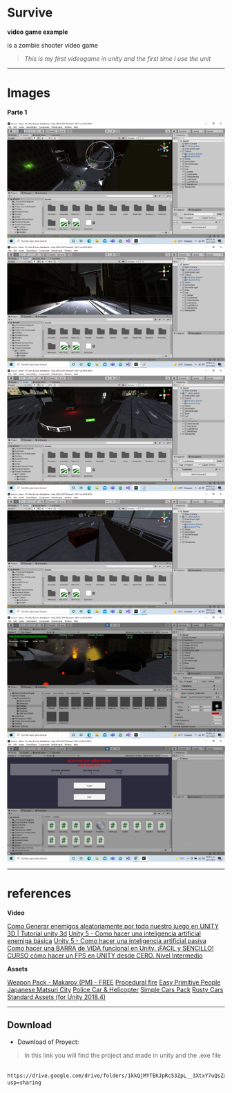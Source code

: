 # Survive

**video game example**

is a zombie shooter video game  
>*This is my first videogame in unity and the first time I use the unit*

___


# Images

**Parte 1**

![The lighting on the map](images/1.png)
![Helicopter](images/5.png)
![Life and ammo boxes](images/7.png)
![Life and ammo boxes](images/9.png)
![Fire](images/11.png)
![Menu](images/menu.png)

___

# references

**Video**

[Como Generar enemigos aleatoriamente por todo nuestro juego en UNITY 3D | Tutorial unity 3d](https://www.youtube.com/watch?v=gtbsKCf8qKw)
[Unity 5 - Como hacer una inteligencia artificial enemiga básica](https://www.youtube.com/watch?v=sQwNE-ETtAw)
[Unity 5 - Como hacer una inteligencia artificial pasiva](https://www.youtube.com/watch?v=_tKhBe7YDmA)
[Como hacer una BARRA de VIDA funcional en Unity. ¡FACIL y SENCILLO!](https://www.youtube.com/watch?v=k-nNM0TojEU)
[CURSO cómo hacer un FPS en UNITY desde CERO. Nivel Intermedio](https://www.youtube.com/playlist?list=PLrjSxxUlyA1pvD-iCFf_f59uuIGP7Aehm)

**Assets**

[Weapon Pack - Makarov (PM) - FREE](https://assetstore.unity.com/packages/3d/props/guns/weapon-pack-makarov-pm-free-131599)
[Procedural fire](https://assetstore.unity.com/packages/vfx/particles/fire-explosions/procedural-fire-141496)
[Easy Primitive People](https://assetstore.unity.com/packages/3d/characters/easy-primitive-people-161846)
[Japanese Matsuri City](https://assetstore.unity.com/packages/3d/environments/urban/japanese-matsuri-city-35619)
[Police Car & Helicopter](https://assetstore.unity.com/packages/3d/vehicles/land/police-car-helicopter-52496)
[Simple Cars Pack](https://assetstore.unity.com/packages/3d/vehicles/land/simple-cars-pack-97669)
[Rusty Cars](https://assetstore.unity.com/packages/3d/vehicles/rusty-cars-3437)
[Standard Assets (for Unity 2018.4)](https://assetstore.unity.com/packages/essentials/asset-packs/standard-assets-for-unity-2018-4-32351)

___

## Download

- Download of Proyect:

> In this link you will find the project and made in unity and the .exe file

```

https://drive.google.com/drive/folders/1kkQjMYTEKJpRc53ZpL__3XtxY7uQsZa1?usp=sharing

```



